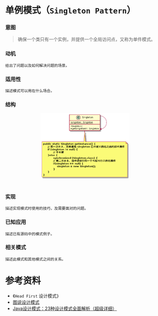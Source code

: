 单例模式（`Singleton Pattern`）
====================
### **意图**
> 确保一个类只有一个实例，并提供一个全局访问点，又称为单件模式。


### **动机**
 
    给出了问题以及如何解决问题的场景。
### **适用性**
    描述模式可以用在什么场合。

### **结构**
<div align="center"> <img src="images/11.singleton.png" width="280px"> </div><br>

### **实现**

    描述实现模式时使用的技巧，及需要面对的问题。
### **已知应用**

    描述已有源码中的模式例子。
### **相关模式**
    描述此模式和其他模式之间的关系。


# 参考资料
- 《`Head First` 设计模式》
- [图说设计模式](https://design-patterns.readthedocs.io/zh_CN/latest/index.html)
- [Java设计模式：23种设计模式全面解析（超级详细）](http://c.biancheng.net/design_pattern/)
